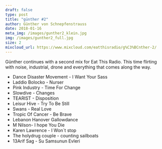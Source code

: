 ```yaml
---
draft: false
type: post
title: "günther #2"
author: Günther von Schnepfenstrauss
date: 2018-01-16
meta_img: /images/gunther2_klein.jpg
img: /images/gunther2_full.jpg
size: 2
mixcloud_url: https://www.mixcloud.com/eatthisradio/g%C3%BCnther-2/
---
```


Günther continues with a second mix for Eat This Radio. This time flirting with noise, industrial, drone and everything that comes along the way.

- Dance Disaster Movement - I Want Your Sass
- Laddio Bolocko - Nurser
- Pink Industry - Time For Change
- Slowdive - Changes
- TEARIST - Disposition
- Leisur Hive - Try To Be Still
- Swans - Real Love
- Tropic Of Cancer - Be Brave
- Lebanon Hanover Gallowdance
- M Nilson- I hope You Die
- Karen Lawrence - I Won`t stop
- The holydrug couple - counting sailboats
- 13Arif Sag - Su Samsunun Evleri